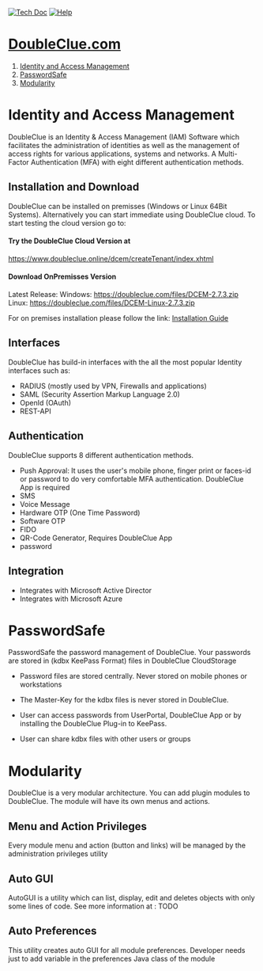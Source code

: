 [![Tech Doc](https://img.shields.io/badge/master-docs-875A7B.svg?style=flat&colorA=8F8F8F)](https://doubleclue.com/wp-content/uploads/DCEM_Manual_EN.pdf)
[![Help](https://img.shields.io/badge/master-help-875A7B.svg?style=flat&colorA=8F8F8F)](https://doubleclue.com/en/contact-us-eng/)

# [DoubleClue.com](https://www.doubleClue.com)

1. [Identity and Access Management]()
2. [PasswordSafe]()
3. [Modularity]()

# Identity and Access Management

DoubleClue is an Identity & Access Management (IAM) Software which facilitates the administration of identities as well as the management of access rights for various applications, systems and networks. A Multi-Factor Authentication (MFA) with eight different authentication methods.

## Installation and Download

DoubleClue can be installed on premisses (Windows or Linux 64Bit Systems). 
Alternatively you can start immediate using DoubleClue cloud.
To start testing the cloud version go to: 

#### Try the DoubleClue Cloud Version at

https://www.doubleclue.online/dcem/createTenant/index.xhtml

#### Download OnPremisses Version

Latest Release:
Windows: https://doubleclue.com/files/DCEM-2.7.3.zip
Linux: https://doubleclue.com/files/DCEM-Linux-2.7.3.zip

For on premises installation please follow the link: <a href="https://doubleclue.com/wp-content/uploads/Quick_Installation_Guide_EN.pdf">Installation Guide</a>

## Interfaces

DoubleClue has build-in interfaces with the all the most popular Identity interfaces such as:

- RADIUS (mostly used by VPN, Firewalls and applications)
- SAML (Security Assertion Markup Language 2.0)
- OpenId (OAuth)
- REST-API

## Authentication

DoubleClue supports 8 different authentication methods.

- Push Approval: It uses the user's mobile phone, finger print or faces-id or password to do very comfortable MFA authentication. DoubleClue App is required
- SMS
- Voice Message
- Hardware OTP (One Time Password)
- Software OTP
- FIDO
- QR-Code Generator,  Requires DoubleClue App
- password

## Integration

- Integrates with Microsoft Active Director
- Integrates with Microsoft Azure

# PasswordSafe

PasswordSafe the password management of DoubleClue. Your passwords are stored in (kdbx KeePass Format) files in DoubleClue CloudStorage 

- Password files are stored centrally. Never stored on mobile phones or workstations

- The Master-Key for the kdbx files is never stored in DoubleClue. 

- User can access passwords from UserPortal, DoubleClue App or by installing the DoubleClue Plug-in to KeePass.

- User can share kdbx files with other users or groups

# Modularity

DoubleClue is a very modular architecture. You can add plugin modules to DoubleClue. The module will have its own menus and actions.

## Menu and Action Privileges

Every module menu and action (button and links) will be managed by the administration privileges utility

## Auto GUI

AutoGUI is a utility which can list, display, edit and deletes objects with only some lines of code. See more information at : TODO

## Auto Preferences

This utility creates auto GUI for all module preferences. Developer needs just to add variable in the preferences Java class of the module
